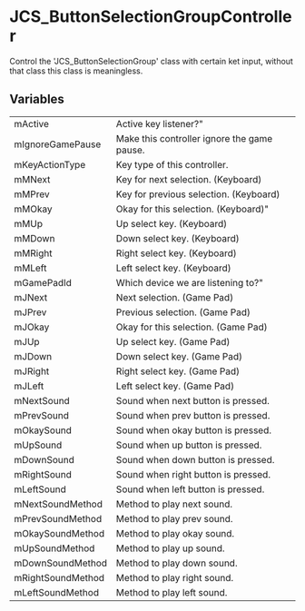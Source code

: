 # JCS_ButtonSelectionGroupController

Control the 'JCS_ButtonSelectionGroup' class with certain ket input,
without that class this class is meaningless.


## Variables

<table>
  <tr>
    <td>mActive</td>
    <td>Active key listener?"</td>
  </tr>
  <tr>
    <td>mIgnoreGamePause</td>
    <td>Make this controller ignore the game pause.</td>
  </tr>
  <tr>
    <td>mKeyActionType</td>
    <td>Key type of this controller.</td>
  </tr>
  <tr>
    <td>mMNext</td>
    <td>Key for next selection. (Keyboard)</td>
  </tr>
  <tr>
    <td>mMPrev</td>
    <td>Key for previous selection. (Keyboard)</td>
  </tr>
  <tr>
    <td>mMOkay</td>
    <td>Okay for this selection. (Keyboard)"</td>
  </tr>
  <tr>
    <td>mMUp</td>
    <td>Up select key. (Keyboard)</td>
  </tr>
  <tr>
    <td>mMDown</td>
    <td>Down select key. (Keyboard)</td>
  </tr>
  <tr>
    <td>mMRight</td>
    <td>Right select key. (Keyboard)</td>
  </tr>
  <tr>
    <td>mMLeft</td>
    <td>Left select key. (Keyboard)</td>
  </tr>
  <tr>
    <td>mGamePadId</td>
    <td>Which device we are listening to?"</td>
  </tr>
  <tr>
    <td>mJNext</td>
    <td>Next selection. (Game Pad)</td>
  </tr>
  <tr>
    <td>mJPrev</td>
    <td>Previous selection. (Game Pad)</td>
  </tr>
  <tr>
    <td>mJOkay</td>
    <td>Okay for this selection. (Game Pad)</td>
  </tr>
  <tr>
    <td>mJUp</td>
    <td>Up select key. (Game Pad)</td>
  </tr>
  <tr>
    <td>mJDown</td>
    <td>Down select key. (Game Pad)</td>
  </tr>
  <tr>
    <td>mJRight</td>
    <td>Right select key. (Game Pad)</td>
  </tr>
  <tr>
    <td>mJLeft</td>
    <td>Left select key. (Game Pad)</td>
  </tr>
  <tr>
    <td>mNextSound</td>
    <td>Sound when next button is pressed.</td>
  </tr>
  <tr>
    <td>mPrevSound</td>
    <td>Sound when prev button is pressed.</td>
  </tr>
  <tr>
    <td>mOkaySound</td>
    <td>Sound when okay button is pressed.</td>
  </tr>
  <tr>
    <td>mUpSound</td>
    <td>Sound when up button is pressed.</td>
  </tr>
  <tr>
    <td>mDownSound</td>
    <td>Sound when down button is pressed.</td>
  </tr>
  <tr>
    <td>mRightSound</td>
    <td>Sound when right button is pressed.</td>
  </tr>
  <tr>
    <td>mLeftSound</td>
    <td>Sound when left button is pressed.</td>
  </tr>
  <tr>
    <td>mNextSoundMethod</td>
    <td>Method to play next sound.</td>
  </tr>
  <tr>
    <td>mPrevSoundMethod</td>
    <td>Method to play prev sound.</td>
  </tr>
  <tr>
    <td>mOkaySoundMethod</td>
    <td>Method to play okay sound.</td>
  </tr>
  <tr>
    <td>mUpSoundMethod</td>
    <td>Method to play up sound.</td>
  </tr>
  <tr>
    <td>mDownSoundMethod</td>
    <td>Method to play down sound.</td>
  </tr>
  <tr>
    <td>mRightSoundMethod</td>
    <td>Method to play right sound.</td>
  </tr>
  <tr>
    <td>mLeftSoundMethod</td>
    <td>Method to play left sound.</td>
  </tr>
</table>

